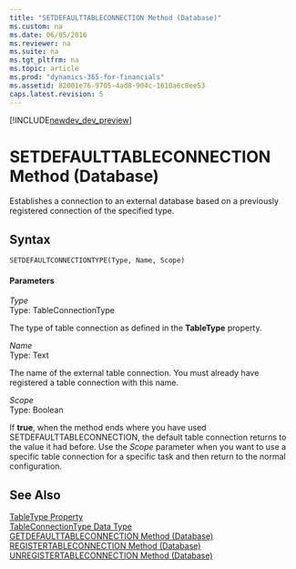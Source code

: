```yaml
---
title: "SETDEFAULTTABLECONNECTION Method (Database)"
ms.custom: na
ms.date: 06/05/2016
ms.reviewer: na
ms.suite: na
ms.tgt_pltfrm: na
ms.topic: article
ms.prod: "dynamics-365-for-financials"
ms.assetid: 82001e76-9705-4ad8-904c-1610a6c8ee53
caps.latest.revision: 5
---
```


[!INCLUDE[newdev_dev_preview](../includes/newdev_dev_preview.md)]

# SETDEFAULTTABLECONNECTION Method (Database)
Establishes a connection to an external database based on a previously registered connection of the specified type.  
  
## Syntax  
  
```  
SETDEFAULTCONNECTIONTYPE(Type, Name, Scope)  
```  
  
#### Parameters  
 *Type*  
 Type: TableConnectionType  
  
 The type of table connection as defined in the **TableType** property.  
  
 *Name*  
 Type: Text  
  
 The name of the external table connection. You must already have registered a table connection with this name.  
  
 *Scope*  
 Type: Boolean  
  
 If **true**, when the method ends where you have used SETDEFAULTTABLECONNECTION, the default table connection returns to the value it had before. Use the *Scope* parameter when you want to use a specific table connection for a specific task and then return to the normal configuration.  
  
## See Also  
 [TableType Property](../properties/devenv-TableType-Property.md)   
 [TableConnectionType Data Type](../datatypes/devenv-TableConnectionType-Data-Type.md)   
 [GETDEFAULTTABLECONNECTION Method \(Database\)](devenv-GETDEFAULTTABLECONNECTION-Method-Database.md)   
 [REGISTERTABLECONNECTION Method \(Database\)](devenv-REGISTERTABLECONNECTION-Method-Database.md)   
 [UNREGISTERTABLECONNECTION Method \(Database\)](devenv-UNREGISTERTABLECONNECTION-Method-Database.md)   
 <!--Links [External Tables](External-Tables.md)-->